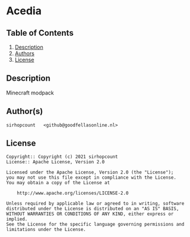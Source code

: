 # Acedia

## Table of Contents

1. [Description](#description)
1. [Authors](#authors)
1. [License](lLicense)

## Description

Minecraft modpack

## Author(s)

```
sirhopcount   <github@goodfellasonline.nl>
```

## License

```
Copyright:: Copyright (c) 2021 sirhopcount
License:: Apache License, Version 2.0

Licensed under the Apache License, Version 2.0 (the "License");
you may not use this file except in compliance with the License.
You may obtain a copy of the License at

    http://www.apache.org/licenses/LICENSE-2.0

Unless required by applicable law or agreed to in writing, software
distributed under the License is distributed on an "AS IS" BASIS,
WITHOUT WARRANTIES OR CONDITIONS OF ANY KIND, either express or implied.
See the License for the specific language governing permissions and
limitations under the License.
```
